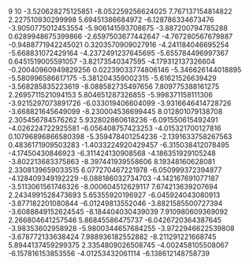 9
10
-3.520628275125851
-8.052259256624025
7.767137154814822
2.227510930299998
5.69451386684972
-6.128786334673476
-3.9050775012453554
-5.906141593708675
-3.887200794785288
0.6289948675399866
-2.6597503677442647
-4.767280567679887
-0.9488771942245021
0.3203570909027916
-4.241184046695254
-5.668831072429164
-4.2372491237645695
-5.655784496997367
0.6451519005591057
-3.82173540347595
-4.179312137326604
-0.20040960949829256
0.02239033774806146
-5.346626144018895
-5.580996586617175
-5.381204359002315
-5.61621526639429
-3.568285835223619
-8.088582735497656
7.809775388161275
2.2695711521094153
5.804651287326855
-5.998371158111306
-3.9215297073891726
-6.033019406604099
-3.9316646414728726
-3.668821645649099
-8.230004536699445
8.012801079138708
2.305456784576262
5.932802860618236
-6.091550615492491
-4.026224722925581
-6.056408757423253
-4.015321700127816
0.10796896866580398
-5.359478401254236
-2.1391633758267563
0.4836171909503283
-1.4033224920429457
-6.315038412078495
-4.17450430846923
-6.311424130908568
-4.186351929105248
-3.802213683375863
-8.397441939558606
8.19348160628081
2.3308139659033515
6.077270467221978
-6.050999372394877
-4.128409349192229
-6.088186032734703
-4.142167691077187
-3.5113061561746326
-8.000604512629117
7.674213639207694
2.2434991528473693
5.65355920196927
-6.045924043080913
-3.877182201080844
-6.01249813552046
-3.8821585500727394
-3.6088849152624545
-8.184404030439039
7.910980609369092
2.266804641257546
5.86845586475737
-6.0426720364387645
-3.98353602958928
-5.9800344657684255
-3.9722946622539808
-3.678772133638424
7.988936182552882
-8.211291221668745
5.8944137459299375
2.3354809026508745
-4.002458105508067
-6.157816153853556
-4.01253432061114
-6.138612148758739